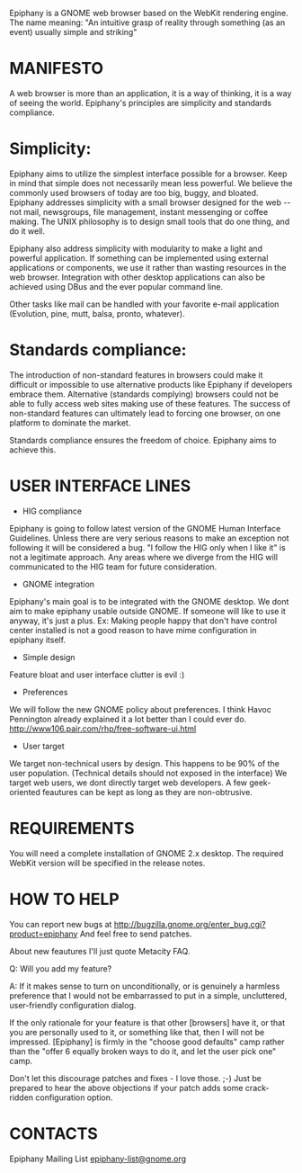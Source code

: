 Epiphany is a GNOME web browser based on the WebKit rendering engine.
The name meaning:
"An intuitive grasp of reality through
something (as an event) usually simple and striking"

# MANIFESTO

A web browser is more than an application, it is a way of thinking, it is
a way of seeing the world. Epiphany's principles are simplicity and standards
compliance.

# Simplicity:

Epiphany aims to utilize the simplest interface possible for a browser.  Keep
in mind that simple does not necessarily mean less powerful.  We believe
the commonly used browsers of today are too big, buggy, and bloated. Epiphany
addresses simplicity with a small browser designed for the web -- not mail,
newsgroups, file management, instant messenging or coffee making.  The UNIX
philosophy is to design small tools that do one thing, and do it well.

Epiphany also address simplicity with modularity to make a light and powerful
application.  If something can be implemented using external applications
or components, we use it rather than wasting resources in the web browser.
Integration with other desktop applications can also be achieved using DBus
and the ever popular command line.

Other tasks like mail can be handled with your favorite e-mail application
(Evolution, pine, mutt, balsa, pronto, whatever).

# Standards compliance:

The introduction of non-standard features in browsers could make it difficult
or impossible to use alternative products like Epiphany if developers embrace
them. Alternative (standards complying) browsers could not be able to
fully access web sites making use of these features.  The success of
non-standard features can ultimately lead to forcing one browser, on
one platform to dominate the market.

Standards compliance ensures the freedom of choice.  Epiphany aims to achieve
this.

# USER INTERFACE LINES

- HIG compliance

Epiphany is going to follow latest version of the GNOME Human Interface
Guidelines. Unless there are very serious reasons to make an exception not
following it will be considered a bug.
"I follow the HIG only when I like it" is not a legitimate approach.
Any areas where we diverge from the HIG will communicated
to the HIG team for future consideration.

- GNOME integration

Epiphany's main goal is to be integrated with the GNOME desktop.
We dont aim to make epiphany usable outside GNOME. If someone will like
to use it anyway, it's just a plus. Ex: Making people happy that
don't have control center installed is not a good reason
to have mime configuration in epiphany itself.

- Simple design

Feature bloat and user interface clutter is evil :)

- Preferences

We will follow the new GNOME policy about preferences.
I think Havoc Pennington already explained it a lot
better than I could ever do.
http://www106.pair.com/rhp/free-software-ui.html

- User target

We target non-technical users by design.
This happens to be 90% of the user population.
(Technical details should not exposed in the interface)
We target web users, we dont directly target web developers.
A few geek-oriented feautures can be kept as
long as they are non-obtrusive.

# REQUIREMENTS

You will need a complete installation of GNOME 2.x desktop.
The required WebKit version will be specified in the release notes.

# HOW TO HELP

You can report new bugs at
 http://bugzilla.gnome.org/enter_bug.cgi?product=epiphany
And feel free to send patches.

About new feautures I'll just quote Metacity FAQ.

Q: Will you add my feature?

A: If it makes sense to turn on unconditionally,
   or is genuinely a harmless preference that I would not
   be embarrassed to put in a simple, uncluttered, user-friendly
   configuration dialog.

   If the only rationale for your feature is that other
   [browsers] have it, or that you are personally used to it, or something
   like that, then I will not be impressed. [Epiphany] is firmly in the
   "choose good defaults" camp rather than the "offer 6 equally broken
   ways to do it, and let the user pick one" camp.

   Don't let this discourage patches and fixes - I love those. ;-)
   Just be prepared to hear the above objections if your patch
   adds some crack-ridden configuration option.

# CONTACTS

Epiphany Mailing List <epiphany-list@gnome.org>
